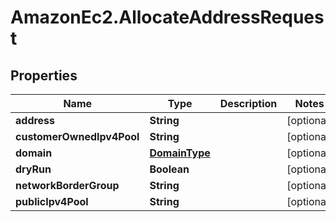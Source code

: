 # AmazonEc2.AllocateAddressRequest

## Properties

Name | Type | Description | Notes
------------ | ------------- | ------------- | -------------
**address** | **String** |  | [optional] 
**customerOwnedIpv4Pool** | **String** |  | [optional] 
**domain** | [**DomainType**](DomainType.md) |  | [optional] 
**dryRun** | **Boolean** |  | [optional] 
**networkBorderGroup** | **String** |  | [optional] 
**publicIpv4Pool** | **String** |  | [optional] 


